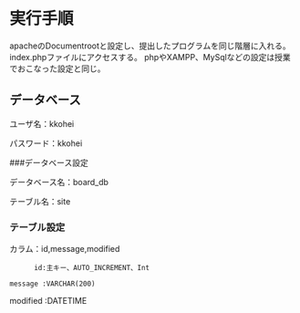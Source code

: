 # 実行手順
apacheのDocumentrootと設定し、提出したプログラムを同じ階層に入れる。index.phpファイルにアクセスする。
phpやXAMPP、MySqlなどの設定は授業でおこなった設定と同じ。

## データベース
ユーザ名：kkohei

パスワード：kkohei

###データベース設定

データベース名：board_db

テーブル名：site

### テーブル設定

カラム：id,message,modified

          id:主キー、AUTO_INCREMENT、Int
          
    message :VARCHAR(200)
    
   modified :DATETIME
   


